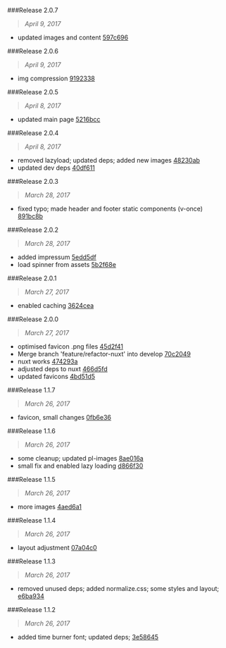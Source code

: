 

###Release 2.0.7
>*April 9, 2017*

 * updated images and content [597c696](https://github.com/bear2s/photoleuchten/commits/597c69667ebeb7dacbd334110f2167d03a7cb2b2)



###Release 2.0.6
>*April 9, 2017*

 * img compression [9192338](https://github.com/bear2s/photoleuchten/commits/9192338df49f754e002dd6fb4308a77bbdc4cc6d)



###Release 2.0.5
>*April 8, 2017*

 * updated main page [5216bcc](https://github.com/bear2s/photoleuchten/commits/5216bcc88e0955cf34be839136839a6b6212496f)



###Release 2.0.4
>*April 8, 2017*

 * removed lazyload; updated deps; added new images [48230ab](https://github.com/bear2s/photoleuchten/commits/48230ab46a32a279e91399a22092d1225ca8213c)
 * updated dev deps [40df611](https://github.com/bear2s/photoleuchten/commits/40df611941b7e0e448bb9904f7fa266f62e89d28)



###Release 2.0.3
>*March 28, 2017*

 * fixed typo; made header and footer static components (v-once) [891bc8b](https://github.com/bear2s/photoleuchten/commits/891bc8b278d03395660bfca9807332ebe38036f7)



###Release 2.0.2
>*March 28, 2017*

 * added impressum [5edd5df](https://github.com/bear2s/photoleuchten/commits/5edd5df158bbaeaf6a38e3e1486004ea3b9d8b43)
 * load spinner from assets [5b2f68e](https://github.com/bear2s/photoleuchten/commits/5b2f68e9c1ad5d4f9d2aeb052ed2e537d81d513a)



###Release 2.0.1
>*March 27, 2017*

 * enabled caching [3624cea](https://github.com/bear2s/photoleuchten/commits/3624cea9751eef27d38c9d3cc0c6ba08c35434e8)



###Release 2.0.0
>*March 27, 2017*

 * optimised favicon .png files [45d2f41](https://github.com/bear2s/photoleuchten/commits/45d2f4141602cc3e250b1cba5f71e6da720f2466)
 * Merge branch 'feature/refactor-nuxt' into develop [70c2049](https://github.com/bear2s/photoleuchten/commits/70c2049b1f860ee591398de3f59ccb9031c6e1e3)
 * nuxt works [474293a](https://github.com/bear2s/photoleuchten/commits/474293a0ba25fda75c112702a3e395b9305e0637)
 * adjusted deps to nuxt [466d5fd](https://github.com/bear2s/photoleuchten/commits/466d5fdedc98e3d62897668574a5407587fbad15)
 * updated favicons [4bd51d5](https://github.com/bear2s/photoleuchten/commits/4bd51d58e31db0e97e207129d651912b5f95155c)



###Release 1.1.7
>*March 26, 2017*

 * favicon, small changes [0fb6e36](https://github.com/bear2s/photoleuchten/commits/0fb6e369bd16cc3d0e9747da78b2718b56ed67e3)



###Release 1.1.6
>*March 26, 2017*

 * some cleanup; updated pl-images [8ae016a](https://github.com/bear2s/photoleuchten/commits/8ae016a5c35a9036e194b78ade81cce7c854c987)
 * small fix and enabled lazy loading [d866f30](https://github.com/bear2s/photoleuchten/commits/d866f30ba277c0e186d5ec45333740cf6c07c726)



###Release 1.1.5
>*March 26, 2017*

 * more images [4aed6a1](https://github.com/bear2s/photoleuchten/commits/4aed6a1fc8e038d373ae60c8bfd0d5d2cae004da)



###Release 1.1.4
>*March 26, 2017*

 * layout adjustment [07a04c0](https://github.com/bear2s/photoleuchten/commits/07a04c0e4046dce919600ef8410928e4a90476e4)



###Release 1.1.3
>*March 26, 2017*

 * removed unused deps; added normalize.css; some styles and layout; [e6ba934](https://github.com/bear2s/photoleuchten/commits/e6ba9341569b0d0c629b8b7fe69c4d2657d46cad)



###Release 1.1.2
>*March 26, 2017*

 * added time burner font; updated deps; [3e58645](https://github.com/bear2s/photoleuchten/commits/3e58645a10610119bdec3983516c097d506e29ce)
